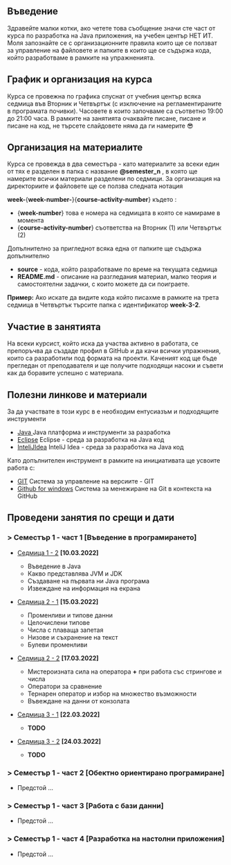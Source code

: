 ## Въведение
Здравейте малки котки, ако четете това съобщение значи сте част от курса по разработка на Java приложения, на учебен център НЕТ ИТ. Моля запознайте се с организационните правила които ще се ползват за управление на файловете и папките в които ще се съдържа кода, който разработваме в рамките на упражненията. 
## График и организация на курса
Курса се провежна по графика спуснат от учебния център всяка седмица във Вторник и Четвъртък (с изключение на регламентираните в програмата почивки). Часовете в които започваме са съответно 19:00 до 21:00 часа. В рамките на занятията очаквайте писане, писане и писане на код, не търсете слайдовете няма да ги намерите 😎
## Организация на материалите
Курса се провежда в два семестъра - като материалите за всеки един от тях е разделен в папка с название **@semester_n** , в която ще намерите всички материали разделени по седмици. За организация на директориите и файловете ще се ползва следната нотация

**week-**{**week-number-**}{**course-activity-number**} където :
- {**week-number**} това е номера на седмицата в която се намираме в момента
- {**course-activity-number**} съответства на Вторник (1) или Четвъртък (2)

Допълнително за пригледнот всяка една от папките ще съдържа допълнително 
- **source**    - кода, който разработваме по време на текущата седмица
- **README.md** - описание на разгледания материал, малко теория и самостоятелни задачки, с които можете да си поиграете.

**Пример:** 
Ако искате да видите кода който писахме в рамките на трета седмица в Четвъртък търсите папка с идентификатор **week-3-2**. 

## Участие в занятията
На всеки курсист, който иска да участва активно в работата, се препоръчва да създаде профил в GitHub и да качи всички упражнения, които са разработили под формата на проекти. Каченият код ще бъде прегледан от преподавателя и ще получите подходящи насоки и съвети как да боравите успешно с материала.

## Полезни линкове и материали
За да участвате в този курс в е необходим ентусиазъм и подходящите инструменти 
- [Java ](https://www.oracle.com/java/technologies/javase-downloads.html)  Java платформа и инструменти за разработка
- [Eclipse](https://www.eclipse.org/) Eclipse - среда за разработка на Java код
- [InteliJIdea](https://www.jetbrains.com/idea/download/#section=windows)  InteliJ Idea - среда за разработка на Java код

Като допълнителен инструмент в рамките на инициативата ще усвоите работа с:
- [GIT](https://git-scm.com/download/win)  Система за управление на версиите - GIT
- [Github for windows](https://desktop.github.com/) Система за менежиране на Git в контекста на GitHub

<!-- ## Контакти и информация 
Ако имате допълнителни въпроси, 
- Discord чат **https://discord.gg/mVRuxJAEnu** -->

## Проведени занятия по срещи и дати

### > Семестър 1 - част 1 [Въведение в програмирането]

- [Седмица 1 - 2](https://github.com/mihail-petrov/netit-webdev-java/tree/master/2022-2023/%40semester_1/week-01-2) **[10.03.2022]**
  - Въведение в Java
  - Какво представлява JVM и JDK 
  - Създаване на първата ни Java програма 
  - Извеждане на информация на екрана

- [Седмица 2 - 1](https://github.com/mihail-petrov/netit-webdev-java/tree/master/2022-2023/%40semester_1/week-02-1) **[15.03.2022]**
  - Променливи и типове данни
  - Целочислени типове
  - Числа с плаваща запетая
  - Низове и съхранение на текст
  - Булеви променливи

- [Седмица 2 - 2](https://github.com/mihail-petrov/netit-webdev-java/tree/master/2022-2023/%40semester_1/week-02-2)  **[17.03.2022]**
  - Мистероизната сила на оператора **+** при работа със стрингове и числа
  - Оператори за сравнение
  - Тернарен оператор и избор на множество възможности
  - Въвеждане на данни от конзолата

- [Седмица 3 - 1](https://github.com/mihail-petrov/netit-webdev-java/tree/master/2022-2023/%40semester_1/week-03-1) **[22.03.2022]**
  - **TODO**

- [Седмица 3 - 2](https://github.com/mihail-petrov/netit-webdev-java/tree/master/2022-2023/%40semester_1/week-03-2)  **[24.03.2022]**
  - **TODO**

### > Семестър 1 - част 2 [Обектно ориентирано програмиране]
- Предстой ...

### > Семестър 1 - част 3 [Работа с бази данни]
- Предстой ...

### > Семестър 1 - част 4 [Разработка на настолни приложения]
- Предстой ...